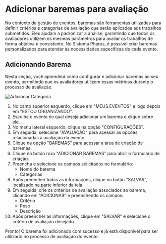 # Adicionar baremas para avaliação

No contexto da gestão de eventos, baremas são ferramentas utilizadas para definir critérios e categorias de avaliação que serão aplicados aos trabalhos submetidos. 
Eles ajudam a padronizar a análise, garantindo que todos os avaliadores utilizem os mesmos parâmetros para avaliar os trabalhos de forma objetiva e consistente.
No Sistema Pharus, é possível criar baremas personalizados para atender às necessidades específicas de cada evento.

## Adicionando Barema

 Nesta seção, você aprenderá como configurar e adicionar baremas ao seu evento, permitindo que os avaliadores utilizem essas métricas durante o processo de avaliação.

![Adicionar Categoria](../../../images/cadasBaremas.gif)

1. No canto superior esquerdo, clique em "MEUS EVENTOS" e logo depois em "ESTOU ORGANIZANDO".  
2. Escolha o evento no qual deseja adicionar um barema e clique sobre ele.  
3. No menu lateral esquerdo, clique na opção "CONFIGURAÇÕES".  
4. Em seguida, selecione "AVALIAÇÃO" para acessar as opções relacionadas à avaliação do evento.  
5. Clique na opção "BAREMAS" para acessar a área de criação de baremas.  
6. Clique no botão roxo "ADICIONAR BAREMAS" para abrir o formulário de criação.  
7. Preencha e selecione os campos solicitados no formulário:  
    * Nome do barema  
    * Categorias
8. Após preencher todas as informações, clique no botão "SALVAR", localizado na parte inferior da tela.  
9. Em seguida, crie os critérios de avaliação associados ao barema, clicando em "ADICIONAR" e preenchendo os campos:
    * Critério
    * Peso
    * Descrição
10. Após preencher as informações, clique em "SALVAR" e selecione o critério de avaliação desejado. 

Pronto! O barema foi adicionado com sucesso e já está disponível para ser utilizado no processo de avaliação do evento.
